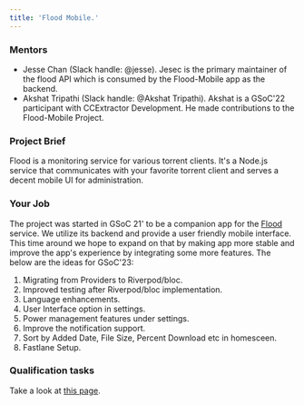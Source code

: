 ```yaml
---
title: 'Flood Mobile.'
---
```


### Mentors

- Jesse Chan (Slack handle: @jesse). Jesec is the primary maintainer of the flood API which is consumed by the Flood-Mobile app as the backend.
- Akshat Tripathi (Slack handle: @Akshat Tripathi). Akshat is a GSoC'22 participant with CCExtractor Development. He made contributions to the Flood-Mobile Project.

### Project Brief

Flood is a monitoring service for various torrent clients. It's a Node.js service that communicates with your favorite torrent client and serves a decent mobile UI for administration.

### Your Job

The project was started in GSoC 21' to be a companion app for the [Flood](https://github.com/jesec/flood) service. We utilize its backend and provide a user friendly mobile interface. This time around we hope to expand on that by making app more stable and improve the app's experience by integrating some more features. The below are the ideas for GSoC'23:

1. Migrating from Providers to Riverpod/bloc.
2. Improved testing after Riverpod/bloc implementation.
3. Language enhancements.
4. User Interface option in settings.
5. Power management features under settings.
6. Improve the notification support.
7. Sort by Added Date, File Size, Percent Download etc in homesceen.
8. Fastlane Setup.

### Qualification tasks

Take a look at [this page](/public/gsoc/takehome).

